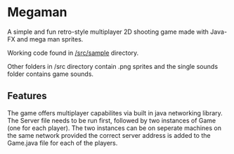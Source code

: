 # Megaman

A simple and fun retro-style multiplayer 2D shooting game made with Java-FX and mega man sprites.

Working code found in [/src/sample](https://github.com/nafiz6/megaman/tree/master/src/sample) directory.

Other folders in /src directory contain .png sprites and the single sounds folder contains game sounds.

## Features

The game offers multiplayer capabilites via built in java networking library. The Server file needs to be run first, followed by two instances of Game (one for each player). The two instances can be on seperate machines on the same network provided the correct server address is added to the Game.java file for each of the players.
